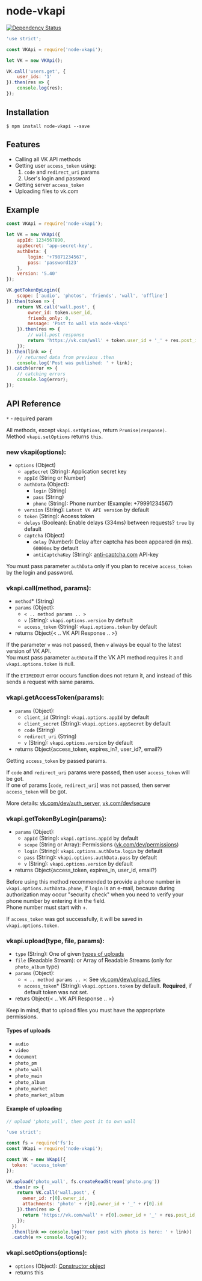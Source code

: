 # node-vkapi

[![Dependency Status](https://david-dm.org/olnaz/node-vkapi.svg)](https://david-dm.org/olnaz/node-vkapi)

```javascript
'use strict';

const VKApi = require('node-vkapi');

let VK = new VKApi();

VK.call('users.get', {
    user_ids: '1'
}).then(res => {
    console.log(res);
});
```

## Installation

    $ npm install node-vkapi --save
    
## Features

* Calling all VK API methods
* Getting user `access_token` using:
    1. `code` and `redirect_uri` params
    2. User's login and password
* Getting server `access_token`
* Uploading files to vk.com

## Example

```javascript
const VKApi = require('node-vkapi');

let VK = new VKApi({
    appId: 1234567890, 
    appSecret: 'app-secret-key', 
    authData: {
        login: '+79871234567', 
        pass: 'password123'
    }, 
    version: '5.40'
});

VK.getTokenByLogin({
    scope: ['audio', 'photos', 'friends', 'wall', 'offline']
}).then(token => {
    return VK.call('wall.post', {
        owner_id: token.user_id, 
        friends_only: 0, 
        message: 'Post to wall via node-vkapi'
    }).then(res => {
        // wall.post response
        return 'https://vk.com/wall' + token.user_id + '_' + res.post_id;
    });
}).then(link => {
    // returned data from previous .then
    console.log('Post was published: ' + link);
}).catch(error => {
    // catching errors
    console.log(error);
});
```

## API Reference

`*` - required param

All methods, except `vkapi.setOptions`, return `Promise(response)`.  
Method `vkapi.setOptions` returns `this`.

### new vkapi(options):
* `options` (Object)
    * `appSecret` (String): Application secret key
    * `appId` (String or Number)
    * `authData` (Object):
        * `login` (String)
        * `pass` (String)
        * `phone` (String): Phone number (Example: +79991234567)
    * `version` (String): `Latest VK API version` by default
    * `token` (String): Access token
    * `delays` (Boolean): Enable delays (334ms) between requests? `true` by default
    * `captcha` (Object)
        * `delay` (Number): Delay after captcha has been appeared (in ms). `60000ms` by default
        * `antiCaptchaKey` (String): [anti-captcha.com](https://anti-captcha.com) API-key


You must pass parameter `authData` only if you plan to receive `access_token` by the login and password.

### vkapi.call(method, params):  
* `method`* (String)
* `params` (Object):
    * `< .. method params .. >`
    * `v` (String): `vkapi.options.version` by default
    * `access_token` (String): `vkapi.options.token` by default
* returns Object{< .. VK API Response .. >}

If the parameter `v` was not passed, then `v` always be equal to the latest version of VK API.  
You must pass parameter `authData` if the VK API method requires it and `vkapi.options.token` is null.

If the `ETIMEDOUT` error occurs function does not return it, and instead of this sends a request with same params. 

### vkapi.getAccessToken(params):  
* `params` (Object):
    * `client_id` (String): `vkapi.options.appId` by default
    * `client_secret` (String): `vkapi.options.appSecret` by default
    * `code` (String)
    * `redirect_uri` (String)
    * `v` (String): `vkapi.options.version` by default
* returns Object{access_token, expires_in?, user_id?, email?}

Getting `access_token` by passed params. 

If `code` and `redirect_uri` params were passed, then user `access_token` will be got.  
If one of params [`code`, `redirect_uri`] was not passed, then server `access_token` will be got. 

More details: [vk.com/dev/auth_server](https://vk.com/dev/auth_server), [vk.com/dev/secure](https://vk.com/dev/secure)

### vkapi.getTokenByLogin(params):  
* `params` (Object):
    * `appId` (String): `vkapi.options.appId` by default
    * `scope` (String or Array): Permissions ([vk.com/dev/permissions](https://vk.com/dev/permissions))
    * `login` (String): `vkapi.options.authData.login` by default
    * `pass` (String): `vkapi.options.authData.pass` by default
    * `v` (String): `vkapi.options.version` by default
* returns Object{access_token, expires_in, user_id, email?}

Before using this method recommended to provide a phone number in `vkapi.options.authData.phone`, if `login` is an e-mail, because during authorization may occur "security check" when you need to verify your phone number by entering it in the field.  
Phone number must start with +.  

If `access_token` was got successfully, it will be saved in `vkapi.options.token`.

### vkapi.upload(type, file, params):
* `type` (String): One of given [types of uploads](#types-of-uploads)
* `file` (Readable Stream): or Array of Readable Streams (only for `photo_album` type)
* `params` (Object):
    * `< .. method params .. >`: See [vk.com/dev/upload_files](https://vk.com/dev/upload_files)
    * `access_token`* (String): `vkapi.options.token` by default. **Required**, if default token was not set.
* returs Object{< .. VK API Response .. >}

Keep in mind, that to upload files you must have the appropriate permissions.

#### Types of uploads
* `audio`
* `video`
* `document`
* `photo_pm`
* `photo_wall`
* `photo_main`
* `photo_album`
* `photo_market`
* `photo_market_album`

#### Example of uploading

```javascript
// upload 'photo_wall', then post it to own wall

'use strict';

const fs = require('fs');
const VKapi = require('node-vkapi');

const VK = new VKapi({
  token: 'access_token'
});

VK.upload('photo_wall', fs.createReadStream('photo.png'))
  .then(r => {
    return VK.call('wall.post', {
      owner_id: r[0].owner_id, 
      attachments: 'photo' + r[0].owner_id + '_' + r[0].id
    }).then(res => {
      return 'https://vk.com/wall' + r[0].owner_id + '_' + res.post_id;
    });
  })
  .then(link => console.log('Your post with photo is here: ' + link))
  .catch(e => console.log(e));
```

### vkapi.setOptions(options):  
* `options` (Object): [Constructor object](#new-vkapi-options)
* returns this
